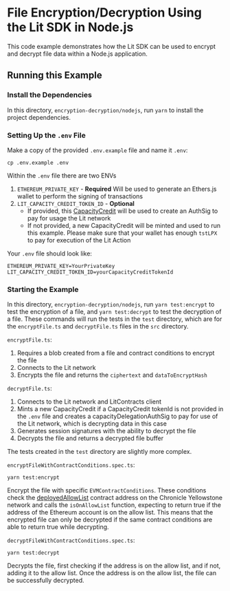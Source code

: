 # File Encryption/Decryption Using the Lit SDK in Node.js

This code example demonstrates how the Lit SDK can be used to encrypt and decrypt file data within a Node.js application.

## Running this Example

### Install the Dependencies

In this directory, `encryption-decryption/nodejs`, run `yarn` to install the project dependencies.

### Setting Up the `.env` File

Make a copy of the provided `.env.example` file and name it `.env`:

```
cp .env.example .env
```

Within the `.env` file there are two ENVs

1. `ETHEREUM_PRIVATE_KEY` - **Required** Will be used to generate an Ethers.js wallet to perform the signing of transactions
2. `LIT_CAPACITY_CREDIT_TOKEN_ID` - **Optional**
   - If provided, this [CapacityCredit](https://developer.litprotocol.com/paying-for-lit/capacity-credits) will be used to create an AuthSig to pay for usage the Lit network
   - If not provided, a new CapacityCredit will be minted and used to run this example. Please make sure that your wallet has enough `tstLPX` to pay for execution of the Lit Action

Your `.env` file should look like:

```
ETHEREUM_PRIVATE_KEY=YourPrivateKey
LIT_CAPACITY_CREDIT_TOKEN_ID=yourCapacityCreditTokenId
```

### Starting the Example

In this directory, `encryption-decryption/nodejs`, run `yarn test:encrypt` to test the encryption of a file, and `yarn test:decrypt` to test the decryption of a file. These commands will run the tests in the `test` directory, which are for the `encryptFile.ts` and `decryptFile.ts` files in the `src` directory.

`encryptFile.ts`:

1. Requires a blob created from a file and contract conditions to encrypt the file
2. Connects to the Lit network
3. Encrypts the file and returns the `ciphertext` and `dataToEncryptHash`

`decryptFile.ts`:

1. Connects to the Lit network and LitContracts client
2. Mints a new CapacityCredit if a CapacityCredit tokenId is not provided in the `.env` file and creates a capacityDelegationAuthSig to pay for use of the Lit network, which is decrypting data in this case
3. Generates session signatures with the ability to decrypt the file
4. Decrypts the file and returns a decrypted file buffer

The tests created in the `test` directory are slightly more complex.

`encryptFileWithContractConditions.spec.ts`:

```
yarn test:encrypt
```

Encrypt the file with specific `EVMContractConditions`. These conditions check the [deployedAllowList](./test/fixtures/deployed.json) contract address on the Chronicle Yellowstone network and calls the `isOnAllowList` function, expecting to return true if the address of the Ethereum account is on the allow list. This means that the encrypted file can only be decrypted if the same contract conditions are able to return true while decrypting.

`decryptFileWithContractConditions.spec.ts`:

```
yarn test:decrypt
```

Decrypts the file, first checking if the address is on the allow list, and if not, adding it to the allow list. Once the address is on the allow list, the file can be successfully decrypted.
